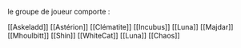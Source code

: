 
le groupe de joueur comporte : 

[[Askeladd]]
[[Astérion]]
[[Clématite]]
[[Incubus]]
[[Luna]]
[[Majdar]]
[[Mhoulbitt]]
[[Shin]]
[[WhiteCat]]
[[Luna]]
[[Chaos]]
